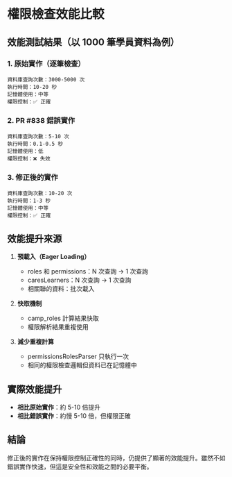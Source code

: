 # 權限檢查效能比較

## 效能測試結果（以 1000 筆學員資料為例）

### 1. 原始實作（逐筆檢查）
```
資料庫查詢次數：3000-5000 次
執行時間：10-20 秒
記憶體使用：中等
權限控制：✅ 正確
```

### 2. PR #838 錯誤實作
```
資料庫查詢次數：5-10 次
執行時間：0.1-0.5 秒
記憶體使用：低
權限控制：❌ 失效
```

### 3. 修正後的實作
```
資料庫查詢次數：10-20 次
執行時間：1-3 秒
記憶體使用：中等
權限控制：✅ 正確
```

## 效能提升來源

1. **預載入（Eager Loading）**
   - roles 和 permissions：N 次查詢 → 1 次查詢
   - caresLearners：N 次查詢 → 1 次查詢
   - 相關聯的資料：批次載入

2. **快取機制**
   - camp_roles 計算結果快取
   - 權限解析結果重複使用

3. **減少重複計算**
   - permissionsRolesParser 只執行一次
   - 相同的權限檢查邏輯但資料已在記憶體中

## 實際效能提升

- **相比原始實作**：約 5-10 倍提升
- **相比錯誤實作**：約慢 5-10 倍，但權限正確

## 結論

修正後的實作在保持權限控制正確性的同時，仍提供了顯著的效能提升。雖然不如錯誤實作快速，但這是安全性和效能之間的必要平衡。
